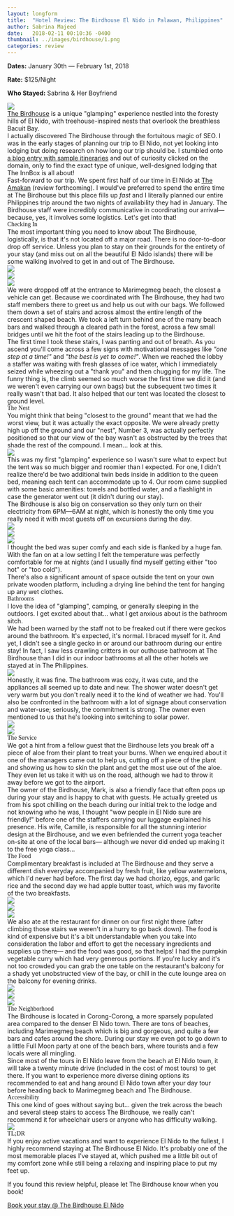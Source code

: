 ```yaml
---
layout: longform
title:  "Hotel Review: The Birdhouse El Nido in Palawan, Philippines"
author: Sabrina Majeed
date:   2018-02-11 00:10:36 -0400
thumbnail: ../images/birdhouse/1.png
categories: review
---
```


<div style="max-width: 650px; margin: auto;">
<p class="f7 di mr4"><b>Dates:</b> January 30th — February 1st, 2018</p>
<p class="f7 di mr4"><b>Rate:</b> $125/Night</p>
<p class="f7 di"><b>Who Stayed:</b> Sabrina & Her Boyfriend</p>
</div>

<img class="mt4-ns mt3 mb4-ns mb3" src="/images/birdhouse/1.png">

<p class="pb4 f4" style="max-width: 650px; margin: auto;">
<a href="http://www.thebirdhouseelnido.com" target="new">The Birdhouse</a> is a unique "glamping" experience nestled into the foresty hills of El Nido, with treehouse-inspired nests that overlook the breathless Bacuit Bay.</p>

<p class="pb3" style="max-width: 650px; margin: auto;">
I actually discovered The Birdhouse through the fortuitous magic of SEO. I was in the early stages of planning our trip to El Nido, not yet looking into lodging but doing research on how long our trip should be. I stumbled onto <a href="http://www.thebirdhouseelnido.com/how-many-days-should-i-stay-in-el-nido/" target="new">a blog entry with sample itineraries</a> and out of curiosity clicked on the domain, only to find the exact type of unique, well-designed lodging that The InnBox is all about!</p>

<p class="pb4-ns pb3" style="max-width: 650px; margin: auto;">
Fast-forward to our trip. We spent first half of our time in El Nido at <a href="http://www.booking.com/hotel/ph/amakan.html?aid=1452227&no_rooms=1&group_adults=1" target="new">The Amakan</a> (review forthcoming). I would've preferred to spend the entire time at The Birdhouse but this place fills up <i>fast</i> and I literally planned our entire Philippines trip around the two nights of availability they had in January. The Birdhouse staff were incredibly communicative in coordinating our arrival— because, yes, it involves some logistics. Let's get into that!</P>

<p class="f3 pb2" style="max-width: 650px; margin: auto; font-family: 'Gilroy-ExtraBold';">Checking In</p>

<p class="pb4-ns pb3" style="max-width: 650px; margin: auto;">
The most important thing you need to know about The Birdhouse, logistically, is that it's not located off a major road. There is no door-to-door drop off service. Unless you plan to stay on their grounds for the entirety of your stay (and miss out on all the beautiful El Nido islands) there will be some walking involved to get in and out of The Birdhouse.</p>

<div class="fl w-100 mb1 mb2-ns">
<img src="../images/birdhouse/2.png">
</div>
<div class="fl w-100 w-50-ns pr1-ns mb1 mb0-ns">
<img src="../images/birdhouse/3.png">
</div>
<div class="fl w-100 w-50-ns pl1-ns mb3 mb4-ns">
<img src="../images/birdhouse/4.png">
</div>

<p class="pb3" style="max-width: 650px; margin: auto;">
We were dropped off at the entrance to Marimegmeg beach, the closest a vehicle can get. Because we coordinated with The Birdhouse, they had two staff members there to greet us and help us out with our bags. We followed them down a set of stairs and across almost the entire length of the crescent shaped beach. We took a left turn behind one of the many beach bars and walked through a cleared path in the forest, across a few small bridges until we hit the foot of the stairs leading up to the Birdhouse.</p>

<p class="pb4-ns pb3" style="max-width: 650px; margin: auto;">
The first time I took these stairs, I was panting and out of breath. As you ascend you'll come across a few signs with motivational messages like <i>"one step at a time!"</i> and <i>"the best is yet to come!"</i>. When we reached the lobby a staffer was waiting with fresh glasses of ice water, which I immediately seized while wheezing out a "thank you" and then chugging for my life. The funny thing is, the climb seemed so much worse the first time we did it (and we weren't even carrying our own bags) but the subsequent two times it really wasn't that bad. It also helped that our tent was located the closest to ground level.</p>

<p class="f3 pb2" style="max-width: 650px; margin: auto; font-family: 'Gilroy-ExtraBold';">The Nest</p>

<p class="pb4-ns pb3" style="max-width: 650px; margin: auto;">
You might think that being "closest to the ground" meant that we had the worst view, but it was actually the exact opposite. We were already pretty high up off the ground and our "nest", Number 3, was actually perfectly positioned so that our view of the bay wasn't as obstructed by the trees that shade the rest of the compound. I mean... look at this.</p>

<div class="fl w-100 mb3 mb4-ns">
<img src="../images/birdhouse/6.png">
</div>

<p class="pb3" style="max-width: 650px; margin: auto;">
This was my first "glamping" experience so I wasn't sure what to expect but the tent was so much bigger and roomier than I expected. For one, I didn't realize there'd be two additional twin beds inside in addition to the queen bed, meaning each tent can accommodate up to 4. Our room came supplied with some basic amenities: towels and bottled water, and a flashlight in case the generator went out (it didn't during our stay).</p>

<p class="pb4-ns pb3" style="max-width: 650px; margin: auto;">
The Birdhouse is also big on conservation so they only turn on their electricity from 6PM—6AM at night, which is honestly the only time you really need it with most guests off on excursions during the day.</p>

<div class="fl w-100 mb1 mb2-ns">
<img src="../images/birdhouse/7.png">
</div>
<div class="fl w-100 w-50-ns pr1-ns mb1 mb0-ns">
<img src="../images/birdhouse/8.png">
</div>
<div class="fl w-100 w-50-ns pl1-ns mb3 mb4-ns">
<img src="../images/birdhouse/9.png">
</div>

<p class="pb3" style="max-width: 650px; margin: auto;">
I thought the bed was super comfy and each side is flanked by a huge fan. With the fan on at a low setting I felt the temperature was perfectly comfortable for me at nights (and I usually find myself getting either "too hot" or "too cold").</p>

<p class="pb4-ns pb3" style="max-width: 650px; margin: auto;">
There's also a significant amount of space outside the tent on your own private wooden platform, including a drying line behind the tent for hanging up any wet clothes.</p>

<p class="f3 pb2" style="max-width: 650px; margin: auto; font-family: 'Gilroy-ExtraBold';"> Bathrooms</p>

<p class="pb3" style="max-width: 650px; margin: auto;">I love the idea of "glamping", camping, or generally sleeping in the outdoors. I get excited about that... what I get anxious about is the bathroom sitch.</p>

<p class="pb4-ns pb3" style="max-width: 650px; margin: auto;">
We had been warned by the staff not to be freaked out if there were geckos around the bathroom. It's expected, it's normal. I braced myself for it. And yet, I didn't see a single gecko in or around our bathroom during our entire stay! In fact, I saw less crawling critters in our outhouse bathroom at The Birdhouse than I did in our indoor bathrooms at all the other hotels we stayed at in The Philippines.</p>

<div class="fl w-100 mb3 mb4-ns">
<img src="../images/birdhouse/10.png">
</div>

<p class="pb4-ns pb3" style="max-width: 650px; margin: auto;">Honestly, it was fine. The bathroom was cozy, it was cute, and the appliances all seemed up to date and new. The shower water doesn't get very warm but you don't really need it to the kind of weather we had. You'll also be confronted in the bathroom with a lot of signage about conservation and water-use; seriously, the commitment is strong. The owner even mentioned to us that he's looking into switching to solar power.</p>

<div class="fl w-100 w-50-ns pr1-ns mb1 mb0-ns">
<img src="../images/birdhouse/11.png">
</div>
<div class="fl w-100 w-50-ns pl1-ns mb3 mb4-ns">
<img src="../images/birdhouse/12.png">
</div>

<p class="f3 pb2" style="max-width: 650px; margin: auto; font-family: 'Gilroy-ExtraBold';">The Service</p>

<p class="pb3" style="max-width: 650px; margin: auto;">We got a hint from a fellow guest that the Birdhouse lets you break off a piece of aloe from their plant to treat your burns. When we enquired about it one of the managers came out to help us, cutting off a piece of the plant and showing us how to skin the plant and get the most use out of the aloe. They even let us take it with us on the road, although we had to throw it away before we got to the airport.</p>


<p class="pb4-ns pb3" style="max-width: 650px; margin: auto;">The owner of the Birdhouse, Mark, is also a friendly face that often pops up during your stay and is happy to chat with guests. He actually greeted us from his spot chilling on the beach during our initial trek to the lodge and not knowing who he was, I thought "wow people in El Nido sure are friendly!" before one of the staffers carrying our luggage explained his presence. His wife, Camille, is responsible for all the stunning interior design at the Birdhouse, and we even befriended the current yoga teacher on-site at one of the local bars— although we never did ended up making it to the free yoga class...</p>


<p class="f3 pb2" style="max-width: 650px; margin: auto; font-family: 'Gilroy-ExtraBold';">The Food</p>

<p class="pb4-ns pb3" style="max-width: 650px; margin: auto;">Complimentary breakfast is included at The Birdhouse and they serve a different dish everyday accompanied by fresh fruit, like yellow watermelons, which I'd never had before. The first day we had chorizo, eggs, and garlic rice and the second day we had apple butter toast, which was my favorite of the two breakfasts.</p>

<div class="fl w-100 w-50-ns pr1-ns mb1 mb2-ns">
<img src="../images/birdhouse/13.png">
</div>
<div class="fl w-100 w-50-ns pl1-ns mb1 mb2-ns">
<img src="../images/birdhouse/15.png">
</div>
<div class="fl w-100 mb3 mb4-ns">
<img src="../images/birdhouse/14.png">
</div>

<p class="pb4-ns pb3" style="max-width: 650px; margin: auto;">
We also ate at the restaurant for dinner on our first night there (after climbing those stairs we weren't in a hurry to go back down). The food is kind of expensive but it's a bit understandable when you take into consideration the labor and effort to get the necessary ingredients and supplies up there— and the food was good, so that helps! I had the pumpkin vegetable curry which had very generous portions. If you're lucky and it's not too crowded you can grab the one table on the restaurant's balcony for a shady yet unobstructed view of the bay, or chill in the cute lounge area on the balcony for evening drinks.</p>

<div class="fl w-100 mb1 mb2-ns">
<img src="../images/birdhouse/16.png">
</div>
<div class="fl w-100 w-50-ns pr1-ns mb1 mb0-ns">
<img src="../images/birdhouse/17.png">
</div>
<div class="fl w-100 w-50-ns pl1-ns mb3 mb4-ns">
<img src="../images/birdhouse/18.png">
</div>

<p class="f3 pb2" style="max-width: 650px; margin: auto; font-family: 'Gilroy-ExtraBold';">The Neighborhood</p>

<p class="pb3" style="max-width: 650px; margin: auto;">
The Birdhouse is located in Corong-Corong, a more sparsely populated area compared to the denser El Nido town. There are tons of beaches, including Marimegmeg beach which is big and gorgeous, and quite a few bars and cafes around the shore. During our stay we even got to go down to a little Full Moon party at one of the beach bars, where tourists and a few locals were all mingling.
</p>

<p class="pb4" style="max-width: 650px; margin: auto;">
Since most of the tours in El Nido leave from the beach at El Nido town, it will take a twenty minute drive (included in the cost of most tours) to get there. If you want to experience more diverse dining options its recommended to eat and hang around El Nido town after your day tour before heading back to Marimegmeg beach and The Birdhouse.</p>

<p class="f3 pb2" style="max-width: 650px; margin: auto; font-family: 'Gilroy-ExtraBold';">Accessibility</p>

<p class="pb4" style="max-width: 650px; margin: auto;">
This one kind of goes without saying but... given the trek across the beach and several steep stairs to access The Birdhouse, we really can't recommend it for wheelchair users or anyone who has difficulty walking.
</p>

<div class="fl w-100 mb3 mb4-ns">
<img src="../images/birdhouse/5.png">
</div>
<p class="f3 pb2" style="max-width: 650px; margin: auto; font-family: 'Gilroy-ExtraBold';">TL;DR</p>

<p class="pb4" style="max-width: 650px; margin: auto;">
If you enjoy active vacations and want to experience El Nido to the fullest, I highly recommend staying at The Birdhouse El Nido. It's probably one of the most memorable places I've stayed at, which pushed me a little bit out of my comfort zone while still being a relaxing and inspiring place to put my feet up.
</p>

<div class="tc tl-ns" style="max-width: 650px; margin: auto;">
<p class="lh-copy">If you found this review helpful, please let The Birdhouse know when you book!</p>
<a target="_blank" class="f5 link ba bw1 ph3 pv2 mb2 dib orange" href="http://www.thebirdhouseelnido.com/
">Book your stay @ The Birdhouse El Nido</a>
</div>
